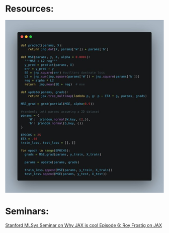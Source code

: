 # Resources:

![train_model_by_eggi5](/resources/images/train_model_by_eggi5.jpeg)

# Seminars:
[Stanford MLSys Seminar on Why JAX is cool Episode 6: Roy Frostig on JAX](https://www.youtube.com/watch?v=mbUwCPiqZBM)
